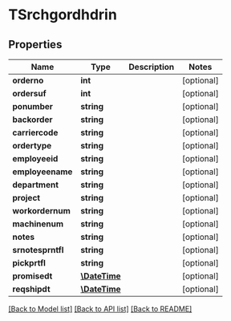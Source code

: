 # TSrchgordhdrin

## Properties
Name | Type | Description | Notes
------------ | ------------- | ------------- | -------------
**orderno** | **int** |  | [optional] 
**ordersuf** | **int** |  | [optional] 
**ponumber** | **string** |  | [optional] 
**backorder** | **string** |  | [optional] 
**carriercode** | **string** |  | [optional] 
**ordertype** | **string** |  | [optional] 
**employeeid** | **string** |  | [optional] 
**employeename** | **string** |  | [optional] 
**department** | **string** |  | [optional] 
**project** | **string** |  | [optional] 
**workordernum** | **string** |  | [optional] 
**machinenum** | **string** |  | [optional] 
**notes** | **string** |  | [optional] 
**srnotesprntfl** | **string** |  | [optional] 
**pickprtfl** | **string** |  | [optional] 
**promisedt** | [**\DateTime**](\DateTime.md) |  | [optional] 
**reqshipdt** | [**\DateTime**](\DateTime.md) |  | [optional] 

[[Back to Model list]](../README.md#documentation-for-models) [[Back to API list]](../README.md#documentation-for-api-endpoints) [[Back to README]](../README.md)



